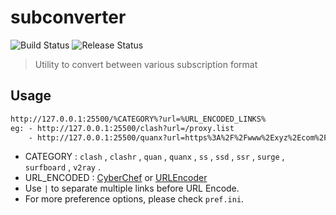 # subconverter

![Build Status](https://travis-ci.com/tindy2013/subconverter.svg?branch=master)  ![Release Status](https://img.shields.io/github/v/release/tindy2013/subconverter.svg)

> Utility to convert between various subscription format  

## Usage

```txt
http://127.0.0.1:25500/%CATEGORY%?url=%URL_ENCODED_LINKS%
eg: - http://127.0.0.1:25500/clash?url=/proxy.list
    - http://127.0.0.1:25500/quanx?url=https%3A%2F%2Fwww%2Exyz%2Ecom%2F
```

* CATEGORY : `clash` , `clashr` , `quan` , `quanx` , `ss` , `ssd` , `ssr` , `surge` , `surfboard` , `v2ray` .
* URL_ENCODED :  [CyberChef](https://gchq.github.io/CyberChef/#recipe=URL_Encode(true) ) or [URLEncoder](https://www.urlencoder.org/)
* Use `|` to separate multiple links before URL Encode.  
* For more preference options, please check `pref.ini`.
